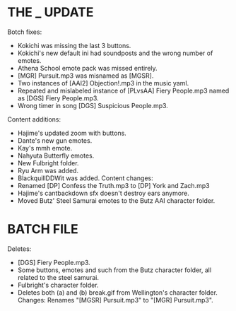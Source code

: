 # THE _ UPDATE

Botch fixes:
  * Kokichi was missing the last 3 buttons.
  * Kokichi's new default ini had soundposts and the wrong number of emotes.
  * Athena School emote pack was missed entirely.
  * [MGR] Pursuit.mp3 was misnamed as [MGSR].
  * Two instances of [AAI2] Objection!.mp3 in the music yaml.
  * Repeated and mislabeled instance of [PLvsAA] Fiery People.mp3 named as [DGS] Fiery People.mp3.
  * Wrong timer in song [DGS] Suspicious People.mp3.
  
Content additions:
  * Hajime's updated zoom with buttons.
  * Dante's new gun emotes.
  * Kay's mmh emote.
  * Nahyuta Butterfly emotes.
  * New Fulbright folder.
  * Ryu Arm was added.
  * BlackquillDDWit was added.
Content changes:
  * Renamed [DP] Confess the Truth.mp3 to [DP] York and Zach.mp3
  * Hajime's cantbackdown sfx doesn't destroy ears anymore.
  * Moved Butz' Steel Samurai emotes to the Butz AAI character folder.
# BATCH FILE
Deletes:
  * [DGS] Fiery People.mp3.
  * Some buttons, emotes and such from the Butz character folder, all related to the steel samurai.
  * Fulbright's character folder.
  * Deletes both (a) and (b) break.gif from Wellington's character folder.
Changes:
 Renames "[MGSR] Pursuit.mp3" to "[MGR] Pursuit.mp3". 
 
